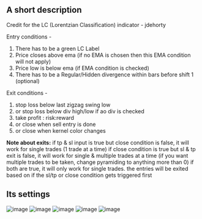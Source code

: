 ## A short description
Credit for the LC (Lorentzian Classification) indicator - jdehorty

Entry conditions - 
1. There has to be a green LC Label
2. Price closes above ema (if no EMA is chosen then this EMA condition will not apply) 
3. Price low is below ema (if EMA condition is checked)
4. There has to be a Regular/Hidden divergence within <x> bars before shift 1 (optional)

Exit conditions - 
1. stop loss below last zigzag swing low 
2. or stop loss below div high/low if ao div is checked
3. take profit : risk:reward 
4. or close when sell entry is done 
5. or close when kernel color changes 

**Note about exits:**
if tp & sl input is true but close condition is false, it will work for single trades (1 trade at a time)
if close condition is true but sl & tp exit is false, it will work for single & multiple trades at a time (if you want multiple trades to be taken, change pyramiding to anything more than 0)
if both are true, it will only work for single trades. the entries will be exited based on if the sl/tp or close condition gets triggered first

## Its settings
![image](https://github.com/araamas/Pinescript-Scripts/assets/104917239/5906605b-3440-449f-9860-227ac460345d)
![image](https://github.com/araamas/Pinescript-Scripts/assets/104917239/194c0994-6261-4b92-8153-d9114259e377)
![image](https://github.com/araamas/Pinescript-Scripts/assets/104917239/5ad2ba3f-767d-42cd-888b-87aa46b5a40b)
![image](https://github.com/araamas/Pinescript-Scripts/assets/104917239/b99488a2-8d56-45ad-a94b-dfcbe085cfc4)
![image](https://github.com/araamas/Pinescript-Scripts/assets/104917239/f8e9298b-1dba-4b3b-9263-5fcb0b079dc3)

